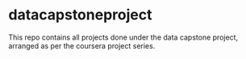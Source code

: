 # datacapstoneproject
This repo contains all projects done under the data capstone project, arranged as per the coursera project series.
